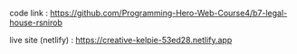 code link : https://github.com/Programming-Hero-Web-Course4/b7-legal-house-rsnirob

live site (netlify) : https://creative-kelpie-53ed28.netlify.app
